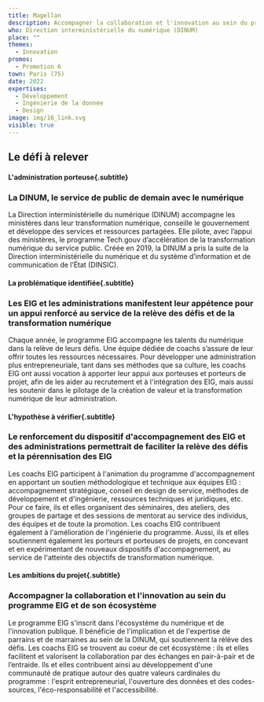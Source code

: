 ```yaml
---
title: Magellan
description: Accompagner la collaboration et l'innovation au sein du programme EIG et de son écosystème 
who: Direction interministérielle du numérique (DINUM)
place: ""
themes:
  - Innovation
promos:
  - Promotion 6
town: Paris (75)
date: 2022
expertises:
  - Développement
  - Ingénierie de la donnée
  - Design
image: img/16_link.svg
visible: true
---
```


## Le défi à relever

#### L'administration porteuse{.subtitle}
### La DINUM, le service de public de demain avec le numérique
La Direction interministérielle du numérique (DINUM) accompagne les ministères dans leur transformation numérique, conseille le gouvernement et développe des services et ressources partagées. Elle pilote, avec l’appui des ministères, le programme Tech.gouv d’accélération de la transformation numérique du service public. Créée en 2019, la DINUM a pris la suite de la Direction interministérielle du numérique et du système d’information et de communication de l’État (DINSIC).

#### La problématique identifiée{.subtitle}
### Les EIG et les administrations manifestent leur appétence pour un appui renforcé au service de la relève des défis et de la transformation numérique
Chaque année, le programme EIG accompagne les talents du numérique dans la relève de leurs défis. Une équipe dédiée de coachs s’assure de leur offrir toutes les ressources nécessaires. Pour développer une administration plus entrepreneuriale, tant dans ses méthodes que sa culture, les coachs EIG ont aussi vocation à apporter leur appui aux porteuses et porteurs de projet, afin de les aider au recrutement et à l'intégration des EIG, mais aussi les soutenir dans le pilotage de la création de valeur et la transformation numérique de leur administration.

#### L'hypothèse à vérifier{.subtitle}
### Le renforcement du dispositif d'accompagnement des EIG et des administrations permettrait de faciliter la relève des défis et la pérennisation des EIG
Les coachs EIG participent à l'animation du programme d'accompagnement en apportant un soutien méthodologique et technique aux équipes EIG : accompagnement stratégique, conseil en design de service, méthodes de développement et d'ingénierie, ressources techniques et juridiques, etc. Pour ce faire, ils et elles organisent des séminaires, des ateliers, des groupes de partage et des sessions de mentorat au service des individus, des équipes et de toute la promotion. Les coachs EIG contribuent également à l'amélioration de l'ingénierie du programme. Aussi, ils et elles soutiennent également les porteurs et porteuses de projets, en concevant et en expérimentant de nouveaux dispositifs d'accompagnement, au service de l'atteinte des objectifs de transformation numérique.

#### Les ambitions du projet{.subtitle}
### Accompagner la collaboration et l'innovation au sein du programme EIG et de son écosystème
Le programme EIG s'inscrit dans l'écosystème du numérique et de l'innovation publique. Il bénéficie de l'implication et de l'expertise de parrains et de marraines au sein de la DINUM, qui soutiennent la rèlève des défis. Les coachs EIG se trouvent au coeur de cet écosystème : ils et elles facilitent et valorisent la collaboration par des échanges en pair-à-pair et de l’entraide. Ils et elles contribuent ainsi au développement d'une communauté de pratique autour des quatre valeurs cardinales du programme : l'esprit entrepreneurial, l'ouverture des données et des codes-sources, l'éco-responsabilité et l'accessibilité.